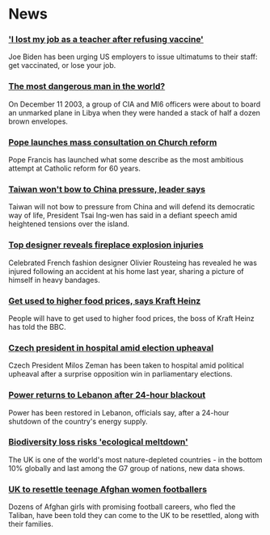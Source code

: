 # News
### ['I lost my job as a teacher after refusing vaccine'](https://www.bbc.com/news/world-us-canada-58851205)
Joe Biden has been urging US employers to issue ultimatums to their staff: get vaccinated, or lose your job.
### [The most dangerous man in the world?](https://www.bbc.com/news/world-asia-58857827)
On December 11 2003, a group of CIA and MI6 officers were about to board an unmarked plane in Libya when they were handed a stack of half a dozen brown envelopes. 
### [Pope launches mass consultation on Church reform](https://www.bbc.com/news/world-europe-58862935)
Pope Francis has launched what some describe as the most ambitious attempt at Catholic reform for 60 years.
### [Taiwan won't bow to China pressure, leader says](https://www.bbc.com/news/world-asia-58860365)
Taiwan will not bow to pressure from China and will defend its democratic way of life, President Tsai Ing-wen has said in a defiant speech amid heightened tensions over the island. 
### [Top designer reveals fireplace explosion injuries](https://www.bbc.com/news/world-europe-58859030)
Celebrated French fashion designer Olivier Rousteing has revealed he was injured following an accident at his home last year, sharing a picture of himself in heavy bandages. 
### [Get used to higher food prices, says Kraft Heinz](https://www.bbc.com/news/business-58847275)
People will have to get used to higher food prices, the boss of Kraft Heinz has told the BBC.
### [Czech president in hospital amid election upheaval](https://www.bbc.com/news/world-europe-58863671)
Czech President Milos Zeman has been taken to hospital amid political upheaval after a surprise opposition win in parliamentary elections.
### [Power returns to Lebanon after 24-hour blackout](https://www.bbc.com/news/world-middle-east-58861477)
Power has been restored in Lebanon, officials say, after a 24-hour shutdown of the country's energy supply.
### [Biodiversity loss risks 'ecological meltdown'](https://www.bbc.com/news/science-environment-58859105)
The UK is one of the world's most nature-depleted countries - in the bottom 10% globally and last among the G7 group of nations, new data shows. 
### [UK to resettle teenage Afghan women footballers](https://www.bbc.com/news/world-asia-58862930)
Dozens of Afghan girls with promising football careers, who fled the Taliban, have been told they can come to the UK to be resettled, along with their families.
